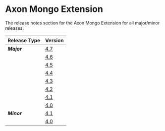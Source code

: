 # Axon Mongo Extension

The release notes section for the Axon Mongo Extension for all major/minor releases.

| Release Type | Version                                      |
|:-------------|:---------------------------------------------|
| _**Major**_  | [4.7](rn-mongo-major-releases.md#release-47) |
|              | [4.6](rn-mongo-major-releases.md#release-46) |
|              | [4.5](rn-mongo-major-releases.md#release-45) |
|              | [4.4](rn-mongo-major-releases.md#release-44) |
|              | [4.3](rn-mongo-major-releases.md#release-43) |
|              | [4.2](rn-mongo-major-releases.md#release-42) |
|              | [4.1](rn-mongo-major-releases.md#release-41) |
|              | [4.0](rn-mongo-major-releases.md#release-40) |
| _**Minor**_  | [4.1](rn-mongo-minor-releases.md#release-41) |
|              | [4.0](rn-mongo-minor-releases.md#release-40) |
